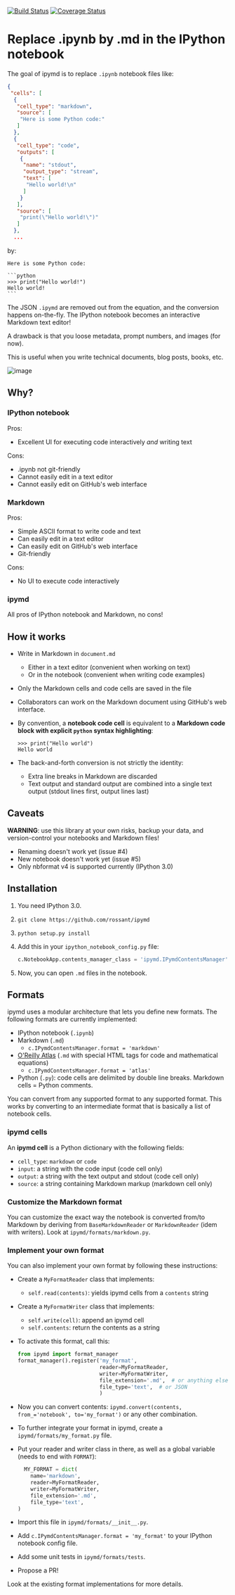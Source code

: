 [![Build Status](https://travis-ci.org/rossant/ipymd.svg?branch=travis)](https://travis-ci.org/rossant/ipymd)
[![Coverage Status](https://coveralls.io/repos/rossant/ipymd/badge.svg)](https://coveralls.io/r/rossant/ipymd)

# Replace .ipynb by .md in the IPython notebook

The goal of ipymd is to replace `.ipynb` notebook files like:

```json
{
 "cells": [
  {
   "cell_type": "markdown",
   "source": [
    "Here is some Python code:"
   ]
  },
  {
   "cell_type": "code",
   "outputs": [
    {
     "name": "stdout",
     "output_type": "stream",
     "text": [
      "Hello world!\n"
     ]
    }
   ],
   "source": [
    "print(\"Hello world!\")"
   ]
  },
  ...
```

by:

    Here is some Python code:

    ```python
    >>> print("Hello world!")
    Hello world!
    ```

The JSON `.ipymd` are removed out from the equation, and the conversion happens on-the-fly. The IPython notebook becomes an interactive Markdown text editor!

A drawback is that you loose metadata, prompt numbers, and images (for now).

This is useful when you write technical documents, blog posts, books, etc.

![image](https://cloud.githubusercontent.com/assets/1942359/5570181/f656a484-8f7d-11e4-8ec2-558d022b13d3.png)

## Why?

### IPython notebook

Pros:

* Excellent UI for executing code interactively *and* writing text

Cons:

* .ipynb not git-friendly
* Cannot easily edit in a text editor
* Cannot easily edit on GitHub's web interface


### Markdown

Pros:

* Simple ASCII format to write code and text
* Can easily edit in a text editor
* Can easily edit on GitHub's web interface
* Git-friendly

Cons:

* No UI to execute code interactively


### ipymd

All pros of IPython notebook and Markdown, no cons!


## How it works

* Write in Markdown in `document.md`
    * Either in a text editor (convenient when working on text)
    * Or in the notebook (convenient when writing code examples)
* Only the Markdown cells and code cells are saved in the file
* Collaborators can work on the Markdown document using GitHub's web interface.
* By convention, a **notebook code cell** is equivalent to a **Markdown code block with explicit `python` syntax highlighting**:

  ```
  >>> print("Hello world")
  Hello world
  ```

* The back-and-forth conversion is not strictly the identity:
    * Extra line breaks in Markdown are discarded
    * Text output and standard output are combined into a single text output (stdout lines first, output lines last)


## Caveats

**WARNING**: use this library at your own risks, backup your data, and version-control your notebooks and Markdown files!

* Renaming doesn't work yet (issue #4)
* New notebook doesn't work yet (issue #5)
* Only nbformat v4 is supported currently (IPython 3.0)


## Installation

1. You need IPython 3.0.
2. `git clone https://github.com/rossant/ipymd`
3. `python setup.py install`
4. Add this in your `ipython_notebook_config.py` file:

    ```python
    c.NotebookApp.contents_manager_class = 'ipymd.IPymdContentsManager'
    ```

5. Now, you can open `.md` files in the notebook.


## Formats

ipymd uses a modular architecture that lets you define new formats. The following formats are currently implemented:

* IPython notebook (`.ipynb`)
* Markdown (`.md`)
    * `c.IPymdContentsManager.format = 'markdown'`
* [O'Reilly Atlas](http://odewahn.github.io/publishing-workflows-for-jupyter/#1)  (`.md` with special HTML tags for code and mathematical equations)
    * `c.IPymdContentsManager.format = 'atlas'`
* Python (`.py`): code cells are delimited by double line breaks. Markdown cells = Python comments.

You can convert from any supported format to any supported format. This works by converting to an intermediate format that is basically a list of notebook cells.

### ipymd cells

An **ipymd cell** is a Python dictionary with the following fields:

* `cell_type`: `markdown` or `code`
* `input`: a string with the code input (code cell only)
* `output`: a string with the text output and stdout (code cell only)
* `source`: a string containing Markdown markup (markdown cell only)


### Customize the Markdown format

You can customize the exact way the notebook is converted from/to Markdown by deriving from `BaseMarkdownReader` or `MarkdownReader` (idem with writers). Look at `ipymd/formats/markdown.py`.


### Implement your own format

You can also implement your own format by following these instructions:

* Create a `MyFormatReader` class that implements:
    * `self.read(contents)`: yields ipymd cells from a `contents` string
* Create a `MyFormatWriter` class that implements:
    * `self.write(cell)`: append an ipymd cell
    * `self.contents`: return the contents as a string
* To activate this format, call this:

  ```python
  from ipymd import format_manager
  format_manager().register('my_format',
                            reader=MyFormatReader,
                            writer=MyFormatWriter,
                            file_extension='.md',  # or anything else
                            file_type='text',  # or JSON
                            )
  ```

* Now you can convert contents: `ipymd.convert(contents, from_='notebook', to='my_format')` or any other combination.
* To further integrate your format in ipymd, create a `ipymd/formats/my_format.py` file.
* Put your reader and writer class in there, as well as a global variable (needs to end with `FORMAT`):

  ```python
    MY_FORMAT = dict(
      name='markdown',
      reader=MyFormatReader,
      writer=MyFormatWriter,
      file_extension='.md',
      file_type='text',
  )
  ```
* Import this file in `ipymd/formats/__init__.py`.
* Add `c.IPymdContentsManager.format = 'my_format'` to your IPython notebook config file.
* Add some unit tests in `ipymd/formats/tests`.
* Propose a PR!

Look at the existing format implementations for more details.
